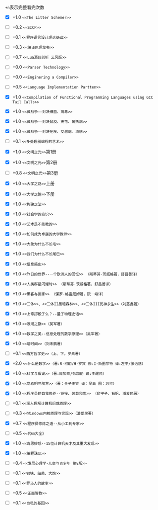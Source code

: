 `+n`表示完整看完次数

* [x] +1.0 `<<The Litter Schemer>>`
* [ ] +0.2 `<<SICP>>`
* [ ] +0.1 `<<程序语言设计理论基础>>` 
* [ ] +0.3 `<<编译原理龙书>>`
* [ ] +0.7 `<<Lua源码剖析 云风版>>`
* [ ] +0.0 `<<Parser Technology>>`
* [ ] +0.0 `<<Enginering a Compiler>>` 
* [ ] +0.5 `<<Language Implementation Partten>>`
* [x] +1.0 `<<Compilation of Functional Programming Languages using GCC Tail Calls>>`
* [x] +1.0 `<<微战争——对决细菌、病毒>>` 
* [x] +1.0 `<<微战争——对决鼠疫、天花、黄热病>>` 
* [x] +1.0 `<<微战争——对决疟疾、艾滋病、流感>>` 
* [ ] +0.1 `<<多处理器编程的艺术>>`
* [x] +1.0 `<<文明之光>>`第1册
* [x] +1.0 `<<文明之光>>`第2册
* [ ] +0.8 `<<文明之光>>`第3册
* [x] +1.0 `<<大学之路>>`上册
* [x] +1.0 `<<大学之路>>`下册
* [x] +1.0 `<<构建之法>>`
* [x] +1.0 `<<社会学的意识>>`
* [x] +1.0 `<<艺术是不能教的>>`
* [x] +1.0 `<<如何成为卓越的大学教师>>`
* [x] +1.0 `<<大象为什么不长毛>>` 
* [x] +1.0 `<<我们为什么不长尾巴>>` 
* [x] +1.0 `<<信息简史>>` 
* [x] +1.0 `<<昨日的世界--一个欧洲人的回忆>> （斯蒂芬·茨威格著，舒昌善译）`
* [x] +1.0 `<<人类群星闪耀时>> （斯蒂芬·茨威格著，舒昌善译）` 
* [x] +1.0 `<<黑客与画家>> （保罗·格雷厄姆著，阮一峰译）`
* [x] +1.0 `<<三体>>、<<三体II黑暗森林>>、<<三体III死神永生>>（刘慈鑫著）`
* [x] +1.0 `<<上帝掷骰子么？--量子物理史话>>`
* [x] +1.0 `<<浪潮之巅>>（吴军著）`
* [x] +1.0 `<<数学之美--信息处理的数学原理>>（吴军著）`
* [x] +1.0 `<<暗时间>>（刘未鹏著）`
* [ ] +0.1 `<<西方哲学史>>（上、下，罗素著）`
* [x] +2.0 `<<什么是数学>>（著:R·柯朗/H·罗宾 修:I·斯图尔特 译:左平/张诒慈）  `
* [x] +1.0 `<<科学与假设>>（著:庞加莱/彭加勒 译:李醒民）`
* [x] +1.0 `<<向着明亮那方>>（著：金子美铃 译：吴菲 图：苏打）`
* [x] +1.0 `<<程序员的自我修养--链接、装载和库>> （俞甲子、石帆、潘爱民著）`
* [ ] +0.1 `<<深入理解计算机组成原理>>`
* [ ] +0.3 `<<Windows内核原理与实现>>（潘爱民著）`
* [x] +0.7 `<<程序员修炼之道--从小工到专家>>`
* [ ] +0.5 `<<代码大全》`
* [x] +1.0 `<<奇思妙想--15位计算机天才及其重大发现>>`
* [x] +1.0 `<<编程珠玑>>`
* [ ] +0.4 `<<发展心理学-儿童与青少年 第8版>>`
* [ ] +0.1 `<<钢铁、细菌、大炮>>`
* [ ] +0.1 `<<罗马人的故事>>`
* [ ] +0.5 `<<正面管教>>`
* [ ] +0.1 `<<自私的基因>>`

